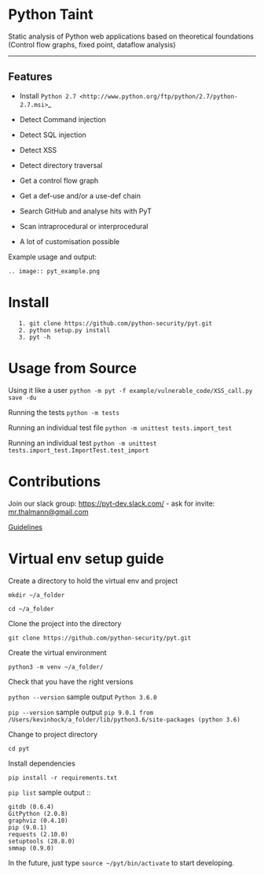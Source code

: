 
Python Taint
============

Static analysis of Python web applications based on theoretical foundations (Control flow graphs, fixed point, dataflow analysis)

-------
Features
-------

* Install `Python 2.7 <http://www.python.org/ftp/python/2.7/python-2.7.msi>`_

* Detect Command injection

* Detect SQL injection

* Detect XSS

* Detect directory traversal

* Get a control flow graph

* Get a def-use and/or a use-def chain

* Search GitHub and analyse hits with PyT

* Scan intraprocedural or interprocedural

* A lot of customisation possible

Example usage and output:

``.. image:: pyt_example.png``


Install
=======
       
       1. git clone https://github.com/python-security/pyt.git
       2. python setup.py install
       3. pyt -h
       
       
Usage from Source
=================

Using it like a user ``python -m pyt -f example/vulnerable_code/XSS_call.py save -du``

Running the tests ``python -m tests``

Running an individual test file ``python -m unittest tests.import_test``

Running an individual test ``python -m unittest tests.import_test.ImportTest.test_import``


Contributions
=============

Join our slack group: https://pyt-dev.slack.com/ - ask for invite: mr.thalmann@gmail.com

[Guidelines](https://github.com/python-security/pyt/blob/master/CONTRIBUTIONS.md)


Virtual env setup guide
=======================

Create a directory to hold the virtual env and project 

``mkdir ~/a_folder``

``cd ~/a_folder``

Clone the project into the directory

``git clone https://github.com/python-security/pyt.git``

Create the virtual environment 

``python3 -m venv ~/a_folder/``

Check that you have the right versions 

 ``python --version`` sample output ``Python 3.6.0``

 ``pip --version`` sample output ``pip 9.0.1 from /Users/kevinhock/a_folder/lib/python3.6/site-packages (python 3.6)``

Change to project directory

``cd pyt``

Install dependencies

``pip install -r requirements.txt``

``pip list`` sample output ::

    gitdb (0.6.4)
    GitPython (2.0.8)
    graphviz (0.4.10)
    pip (9.0.1)
    requests (2.10.0)
    setuptools (28.8.0)
    smmap (0.9.0)

In the future, just type ``source ~/pyt/bin/activate`` to start developing.
